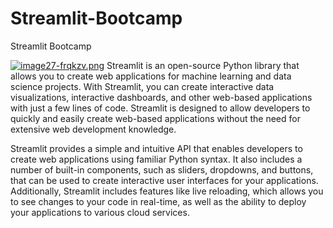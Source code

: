 # Streamlit-Bootcamp
Streamlit Bootcamp

[![image27-frqkzv.png](https://i.postimg.cc/gjJc3Rmk/image27-frqkzv.png)](https://postimg.cc/qhPdTNN9)
Streamlit is an open-source Python library that allows you to create web applications for machine learning and data science projects. With Streamlit, you can create interactive data visualizations, interactive dashboards, and other web-based applications with just a few lines of code. Streamlit is designed to allow developers to quickly and easily create web-based applications without the need for extensive web development knowledge.

Streamlit provides a simple and intuitive API that enables developers to create web applications using familiar Python syntax. It also includes a number of built-in components, such as sliders, dropdowns, and buttons, that can be used to create interactive user interfaces for your applications. Additionally, Streamlit includes features like live reloading, which allows you to see changes to your code in real-time, as well as the ability to deploy your applications to various cloud services.

